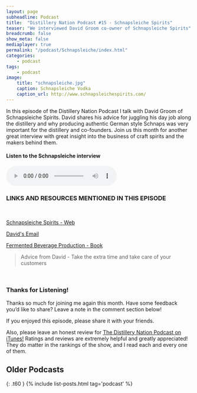 ```yaml
---
layout: page
subheadline: Podcast
title:  "Distillery Nation Podcast #15 - Schnapsleiche Spirits"
teaser: "We interviewed David Groom co-owner of Schnapsleiche Spirits"
breadcrumb: false
show_meta: false
mediaplayer: true
permalink: "/podcast/Schnapsleiche/index.html"
categories:
    - podcast
tags:
    - podcast
image:
    title: "schnapsleiche.jpg"
    caption: Schnapsleiche Vodka
    caption_url: http://www.schnapsleichespirits.com/
---
```

In this episode of the Distillery Nation Podcast I talk with David Groom of Schnapsleiche Spirits. David shares his advice for juggling his day job along the distillery and why producing authentic German style Schnaps was very important for the distillery and co-founders. Join us this month for another great interview with great insight into the business of craft spirits and the makers behind them.


<h4>Listen to the Schnapsleiche interview</h4>
<audio src="http://www.mastrogiannisdistillery.com/distillerynation/2016/015-DNP-Schnapsleiche.mp3" type="audio/mp3" controls="controls"></audio>


<h3>LINKS AND RESOURCES MENTIONED IN THIS EPISODE</h3>
<br>

[Schnapsleiche Spirits - Web][1]

[David's Email][2]

[Fermented Beverage Production - Book][3]


<blockquote>Advice from David - Take the extra time and take care of your customers</blockquote>

 [1]: http://www.schnapsleichespirits.com/
 [2]: mailto:david.groom@schnapsleichespirits.com
 [3]: http://amzn.to/2carYEZ

 
<br>
<h3>Thanks for Listening!</h3>

Thanks so much for joining me again this month. Have some feedback you’d like to share? Leave a note in the comment section below!

If you enjoyed this episode, please share it with your friends.

Also, please leave an honest review for [The Distillery Nation Podcast on iTunes!][5] Ratings and reviews are extremely helpful and greatly appreciated! They do matter in the rankings of the show, and I read each and every one of them.


[5]: https://itunes.apple.com/us/podcast/distillery-nation-podcast/id1040367741


## Older Podcasts
{: .t60 }
{% include list-posts.html tag='podcast' %}